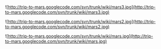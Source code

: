 ![http://trip-to-mars.googlecode.com/svn/trunk/wiki/mars3.jpg](http://trip-to-mars.googlecode.com/svn/trunk/wiki/mars3.jpg)

![http://trip-to-mars.googlecode.com/svn/trunk/wiki/mars2.jpg](http://trip-to-mars.googlecode.com/svn/trunk/wiki/mars2.jpg)

![http://trip-to-mars.googlecode.com/svn/trunk/wiki/mars.jpg](http://trip-to-mars.googlecode.com/svn/trunk/wiki/mars.jpg)